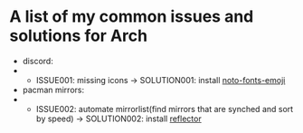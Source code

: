 # A list of my common issues and solutions for Arch
- discord: 
- - ISSUE001: missing icons -> SOLUTION001: install [noto-fonts-emoji](https://archlinux.org/packages/extra/any/noto-fonts-emoji/)
- pacman mirrors:
- - ISSUE002: automate mirrorlist(find mirrors that are synched and sort by speed) -> SOLUTION002: install [reflector](https://wiki.archlinux.org/title/Reflector)
